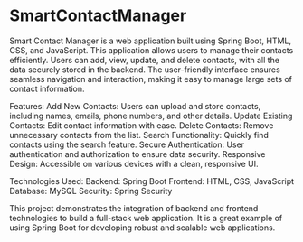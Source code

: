 # SmartContactManager
Smart Contact Manager is a web application built using Spring Boot, HTML, CSS, and JavaScript. This application allows users to manage their contacts efficiently. Users can add, view, update, and delete contacts, with all the data securely stored in the backend. The user-friendly interface ensures seamless navigation and interaction, making it easy to manage large sets of contact information.

Features:
Add New Contacts: Users can upload and store contacts, including names, emails, phone numbers, and other details.
Update Existing Contacts: Edit contact information with ease.
Delete Contacts: Remove unnecessary contacts from the list.
Search Functionality: Quickly find contacts using the search feature.
Secure Authentication: User authentication and authorization to ensure data security.
Responsive Design: Accessible on various devices with a clean, responsive UI.

Technologies Used:
Backend: Spring Boot
Frontend: HTML, CSS, JavaScript
Database: MySQL 
Security: Spring Security

This project demonstrates the integration of backend and frontend technologies to build a full-stack web application. It is a great example of using Spring Boot for developing robust and scalable web applications.







